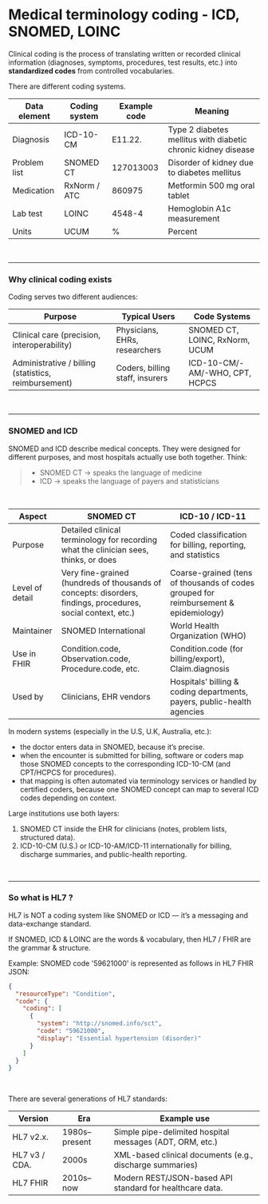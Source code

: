 # Medical terminology coding - ICD, SNOMED, LOINC 


Clinical coding is the process of translating written or recorded clinical information (diagnoses, symptoms, procedures, test results, etc.)
into **standardized codes** from controlled vocabularies.

There are different coding systems. 

| Data element | Coding system | Example code | Meaning |
|--------------|---------------|--------------|---------|
| Diagnosis    | ICD-10-CM     | E11.22.     | Type 2 diabetes mellitus with diabetic chronic kidney disease |
| Problem list | SNOMED CT | 127013003 | Disorder of kidney due to diabetes mellitus |
| Medication | RxNorm / ATC | 860975 | Metformin 500 mg oral tablet |
| Lab test | LOINC | 4548-4 | Hemoglobin A1c measurement |
| Units | UCUM | % | Percent |


<br>

-----------------------------------


### Why clinical coding exists 

Coding serves two different audiences: 

| Purpose      | Typical Users | Code Systems | 
|--------------|---------------|--------------|
| Clinical care (precision, interoperability) | Physicians, EHRs, researchers | SNOMED CT, LOINC, RxNorm, UCUM | 
| Administrative / billing (statistics, reimbursement) | Coders, billing staff, insurers | ICD-10-CM/-AM/-WHO, CPT, HCPCS | 

<br>

-----------------------------------


### SNOMED and ICD

SNOMED and ICD describe medical concepts. They were designed for different purposes, and most hospitals actually use both together.   Think: 

> - SNOMED CT → speaks the language of medicine
> - ICD → speaks the language of payers and statisticians

<br>

| Aspect |  SNOMED CT | ICD-10 / ICD-11 |
|-------|------------|------------------|
| Purpose | Detailed clinical terminology for recording what the clinician sees, thinks, or does | Coded classification for billing, reporting, and statistics |
| Level of detail | Very fine-grained (hundreds of thousands of concepts: disorders, findings, procedures, social context, etc.) | Coarse-grained (tens of thousands of codes grouped for reimbursement & epidemiology) |
| Maintainer | SNOMED International | World Health Organization (WHO) |  
| Use in FHIR | Condition.code, Observation.code, Procedure.code, etc. | Condition.code (for billing/export), Claim.diagnosis |
| Used by | Clinicians, EHR vendors | Hospitals’ billing & coding departments, payers, public-health agencies | 

In modern systems (especially in the U.S, U.K, Australia, etc.):
- the doctor enters data in SNOMED, because it’s precise.
- when the encounter is submitted for billing, software or coders map those SNOMED concepts to the corresponding ICD-10-CM (and CPT/HCPCS for procedures).
- that mapping is often automated via terminology services or handled by certified coders, because one SNOMED concept can map to several ICD codes depending on context.


Large institutions use both layers:
1.	SNOMED CT inside the EHR for clinicians (notes, problem lists, structured data).
2.	ICD-10-CM (U.S.) or ICD-10-AM/ICD-11 internationally for billing, discharge summaries, and public-health reporting.



<br>

-----------------------------------


### So what is HL7 ? 

HL7 is NOT a coding system like SNOMED or ICD — it’s a messaging and data-exchange standard.  

If SNOMED, ICD & LOINC are the words & vocabulary, then HL7 / FHIR are the grammar & structure.  

Example: SNOMED code '59621000' is represented as follows in HL7 FHIR JSON: 

```json
{
  "resourceType": "Condition",
  "code": {
    "coding": [
      {
        "system": "http://snomed.info/sct",
        "code": "59621000",
        "display": "Essential hypertension (disorder)"
      }
    ]
  }
}
```

<br>


There are several generations of HL7 standards:

| Version         |  Era                  |  Example use    | 
|-----------------|-----------------------|-----------------|
| HL7 v2.x.       | 1980s–present         | Simple pipe-delimited hospital messages (ADT, ORM, etc.) |
| HL7 v3 / CDA.   | 2000s                 | XML-based clinical documents (e.g., discharge summaries) |
| HL7 FHIR        | 2010s–now             | Modern REST/JSON-based API standard for healthcare data. |

<br>


